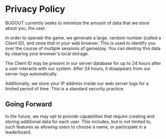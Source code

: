 # Privacy Policy

BUGOUT currently seeks to minimize the amount of
data that we store about you, the user.

In order to operate the game, we generate a large,
random number (called a Client ID), and store that
in your web browser. This is used to identify you
over the course of multiple sessions of gameplay.
You can destroy this data by clearing your browser's
local storage.

The Client ID may be present in our server database
for up to 24 hours after a user interacts with our
system.  After 24 hours, it disappears from our server
logs automatically.

Additionally, we store your IP address inside our web
server logs for a limited period of time.  This is
a standard security practice.

## Going Forward

In the future, we may opt to provide capabilities that
require creating and storing additional data for each 
user.  This includes, but is not limited to, such features
as allowing users to choose a name, or participate in a
leaderboard.
